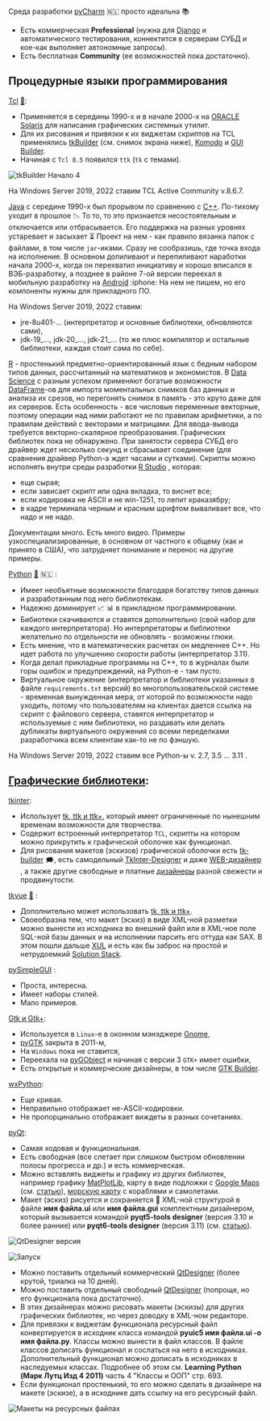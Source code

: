 Среда разработки [pyCharm](https://en.wikipedia.org/wiki/PyCharm) :netherlands: просто идеальна :books:
 - Есть коммерческая **Professional** (нужна для [Django](https://en.wikipedia.org/wiki/Django_(web_framework)) и автоматического тестирования, коннектится в серверам СУБД и кое-как выполняет автономные запросы).
 - Есть бесплатная **Community** (ее возможностей пока достаточно).

## Процедурные языки программирования

[Tcl](https://www.tcl.tk/about/language.html "Делал некоторые графические оболочки с помощью среды разработки tkBuilder") [💬](https://en.wikipedia.org/wiki/Tcl "Описание"):
 - Применяется в середины 1990-х и в начале 2000-х на [ORACLE Solaris](https://en.wikipedia.org/wiki/Oracle_Solaris) для написания графических системных утилит.
 - Для их рисования и привязки к их виджетам скриптов на TCL применялись [tkBuilder](https://sourceforge.net/projects/tkbuilder84/) (см. снимок экрана ниже), [Komodo](https://www.activestate.com/products/komodo-ide/) и [GUI Builder](https://spectcl.sourceforge.net/).
 - Начиная с `Tcl 8.5` появился `ttk` (`tk` с темами).

![tkBuilder Начало 4](https://user-images.githubusercontent.com/104857185/219376538-1686668f-58e8-41e1-b9ff-a7f55ed34eaf.png)

На Windows Server 2019, 2022 ставим TCL Active Community v.8.6.7.

[Java](https://en.wikipedia.org/wiki/Java_(programming_language) "Начал изучать его вместе с Python-ом и вскоре понял, что Python значительно лучше и полностью перешел на него.") с середине 1990-х был прорывом по сравнению с [C++](https://en.wikipedia.org/wiki/C%2B%2B). По-тихому уходит в прошлое :chart_with_downwards_trend: То то, то это признается несостоятельным и отключается или отбрасывается. Его поддержка на разных уровнях устаревает и засыхает :hourglass_flowing_sand: Проект на нем - как правило вязанка папок с файлами, в том числе `jar`-иками. Сразу не сообразишь, где точка входа на исполнение. В основном допиливают и перепиливают наработки начала 2000-х, когда он перехватил инициативу и хорошо вписался в ВЭБ-разработку, а позднее в районе 7-ой версии переехал в мобильную разработку на [Android](https://en.wikipedia.org/wiki/Android_(operating_system)) :iphone: На нем не пишем, но его компоненты нужны для прикладного ПО.

На Windows Server 2019, 2022 ставим:
 - jre-8u401-... (интерпретатор и основные библиотеки, обновляются сами),
 - jdk-19_..., jdk-20_..., jdk-21_... (то же плюс компилятор и остальные библиотеки, каждая стоит сама по себе).

[R](https://en.wikipedia.org/wiki/R_(programming_language) "Пробовал его для расчетов данных с SQL Server-а") - простенький предметно-ориентированный язык с бедным набором типов данных, рассчитанный на математиков и экономистов. В [Data Science](https://en.wikipedia.org/wiki/Data_science) с разным успехом применяют богатые возможности [DataFrame](https://www.rdocumentation.org/packages/base/versions/3.6.2/topics/data.frame)-ов для импорта моментальных снимков баз данных и анализа их срезов, но перегонять снимок в память - это круто даже для их серверов. Есть особенность - все числовые переменные векторные, поэтому операции над ними работают не по правилам арифметики, а по правилам действий с векторами и матрицами. Для ввода-вывода требуется векторно-скалярное преобразования. Графических библиотек пока не обнаружено. При занятости сервера СУБД его драйвер ждет несколько секунд и сбрасывает соединение (для сравнения драйвер Python-а ждет часами и сутками). Скрипты можно исполнять внутри среды разработки [R Studio](https://en.wikipedia.org/wiki/RStudio) , которая:
 - еще сырая;
 - если зависает скрипт или одна вкладка, то виснет все;
 - если кодировка не ASCII и не win-1251, то лепит краказябру;
 - в кадре терминала черным и красным шрифтом вываливает все, что надо и не надо. 

Документации много. Есть много видео. Примеры узкоспециализированные, в основном от частного к общему (как и принято в США), что затрудняет понимание и перенос на другие примеры.

[Python](https://en.wikipedia.org/wiki/Python_(programming_language)) [💬](https://www.python.org/ "Сайт загрузки") 🇳🇱 :
 - Имеет необъятные возможности благодаря богатству типов данных и разработанным под него библиотекам.
 - Надежно доминирует :chart_with_upwards_trend: :bar_chart: в прикладном программировании.
 - Бибиотеки скачиваются и ставятся дополнительно (свой набор для каждого интерпретатора). Но интерпретаторы и библиотеки желательно по отдельности не обновлять - возможны глюки. 
 - Есть мнение, что в математических расчетах он медленнее C++. Но идет работа по улучшению скорости работы (интерпретатор 3.11).
 - Когда делал прикладные программы на C++, то в журналах были горы ошибок и предупреждений, на Python-е - там пусто.
 - Виртуальное окружение (интерпретатор и библиотеки указанных в файле `requirements.txt` версий) во многопользовательской системе - временная вынужденная мера, от которой по возможности надо уходить, потому что пользователям на клиентах дается ссылка на скрипт с файлового сервера, ставятся интерпретатор и используемые с ним библиотеки, но раздавать или делать дубликаты виртуального окружения со всеми переделками разработчика всем клиентам как-то не по фэншую.

На Windows Server 2019, 2022 ставим все Python-ы v. 2.7, 3.5 ... 3.11 .

## [Графические библиотеки](https://en.wikipedia.org/wiki/Software_framework):

[tkinter](https://en.wikipedia.org/wiki/Tkinter):
 - Использует [tk, ttk и ttk+](https://en.wikipedia.org/wiki/Tk_(software)), который имеет ограниченные по нынешним временам возможности для творчества. 
 - Содержит встроенный интерпретатор `TCL`, скрипты на котором можно прикрутить к графической оболочке как функционал.
 - Для рисования макетов (эскизов) графической оболочки есть [tk-builder](https://pypi.org/project/tk-builder) 🗯️, есть самодельный [TkInter-Designer](https://github.com/ParthJadhav/Tkinter-Designer) и даже [WEB-дизайнер](https://visualtk.com/) , а также другие свободные и платные [дизайнеры](https://stackoverflow.com/questions/14142194/is-there-a-gui-design-app-for-the-tkinter-grid-geometry) разной свежести и продвинутости.

[tkvue](https://pypi.org/project/tkvue) [💬](https://gitlab.com/ikus-soft/tkvue) :
 - Дополнительно может использовать [tk, ttk и ttk+](https://en.wikipedia.org/wiki/Tk_(software)).
 - Своеобразна тем, что макет (эскиз) в виде XML-ной разметки можно вынести из исходника во внешний файл или в XML-ное поле SQL-ной базы данных и на исполнении парсить его оттуда как SAX. В этом пошли дальше [XUL](https://ru.wikipedia.org/wiki/XUL) и есть как бы заброс на простой и нетрудоемкий [Solution Stack](https://en.wikipedia.org/wiki/Solution_stack).

[pySimpleGUI](https://www.pysimplegui.org/en/latest/) :
 - Проста, интересна.
 - Имеет наборы стилей.
 - Мало примеров. 

[Gtk и Gtk+](https://en.wikipedia.org/wiki/GTK):
 - Используется в `Linux`-е в оконном мэнэджере [Gnome](https://en.wikipedia.org/wiki/GNOME),
 - [pyGTK](https://en.wikipedia.org/wiki/PyGTK) закрыта в 2011-м,
 - На `Windows` пока не ставится,
 - Переехала на [pyGObject](https://pygobject.readthedocs.io/en/latest/) и начиная с версии 3 `GTK+` имеет ошибки,
 - Есть открытые и коммерческие дизайнеры, в том числе [GTK Builder](https://docs.gtk.org/gtk3/class.Builder.html).

[wxPython](https://en.wikipedia.org/wiki/WxPython):
 - Еще кривая.
 - Неправильно отображает не-ASCII-кодировки.
 - Не пропорцинально отображает виждеты в разных сочетаниях.

[pyQt](https://en.wikipedia.org/wiki/Qt_(software)):
 - Самая ходовая и функциональная.
 - Есть свободная (все слетает при слишком быстром обновлении полосы прогресса и др.) и есть коммерческая.
 - Можно вставлять виджеты и графику из других библиотек, например графику [MatPlotLib](https://en.wikipedia.org/wiki/Matplotlib), карту в виде подложки с [Google Maps](https://en.wikipedia.org/wiki/Google_Maps) (см. [статью](https://stackoverflow.com/questions/62835189/how-to-show-google-map-in-my-qtgui-using-pyqt5-qwebkitwidgets)), [морскую карту](https://www.marinetraffic.com/ru/ais/home/centerx:-12.0/centery:25.0/zoom:4) с кораблями и самолетами.
 - Макет (эскиз) рисуется и сохраняется :floppy_disk: XML-ной структурой в файле __имя файла.ui__ или __имя файла.gui__ комплектным дизайнером, который вызывается командой **pyqt5-tools designer** (версия 3.10 и более ранние) или **pyqt6-tools designer** (версия 3.11) (см. [статью](https://stackoverflow.com/questions/72060996/cannot-install-pyqt6-tools-in-python-3-11-on-windows)).

![QtDesigner версия](https://github.com/tsv19su254052/tsv19su254052/assets/104857185/cdd17d20-da5a-4a4d-b121-63ed6bb66fdd)

![Запуск](https://github.com/tsv19su254052/tsv19su254052/assets/104857185/cbdcbee4-ecc3-4277-9201-26d0d0df95e0)

 - Можно поставить отдельный коммерческий [QtDesigner](https://doc.qt.io/qt-6/qtdesigner-manual.html) (более крутой, триалка на 10 дней).
 - Можно поставить отдельный свободный [QtDesigner](https://build-system.fman.io/qt-designer-download) (попроще, но его функционала пока достаточно).
 - В этих дизайнерах можно рисовать макеты (эскизы) для других графических библиотек, но через доводку в XML-ном редакторе.
 - Для привязки к виджетам функционала ресурсный файл конвертируется в исходник класса командой **pyuic5  __имя файла.ui__ -o __имя файла.py__**. Классы можно вынести в файл классов. В файле классов дописать функционал и сослаться на него в исходниках. Дополнительный функционал можно дописать в исходниках в наследуемых классах. Подробнее об этом см. **Learning Python (Марк Лутц Изд 4 2011)** часть 4 "Классы и ООП" стр. 693.
 - Если функционал простенький, то его можно сделать в дизайнере на макете (эскизе), а в исходнике дать ссылку на его ресурсный файл.

![Макеты на ресурсных файлах](https://github.com/tsv19su254052/tsv19su254052/assets/104857185/1c64fd4b-19f8-4f55-8162-5dbe4154576b)
